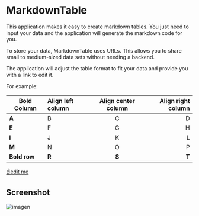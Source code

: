 # MarkdownTable

This application makes it easy to create markdown tables. You just need to input your data and the application will generate the markdown code for you.

To store your data, MarkdownTable uses URLs. This allows you to share small to medium-sized data sets without needing a backend.

The application will adjust the table format to fit your data and provide you with a link to edit it.


For example:

| **Bold Column** | Align left column | Align center column | Align right column | 
| ---             | :---              | :---:               | ---:               | 
| **A**           | B                 | C                   | D                  | 
| **E**           | F                 | G                   | H                  | 
| **I**           | J                 | K                   | L                  | 
| **M**           | N                 | O                   | P                  | 
| **Bold row**    | **R**             | **S**               | **T**              | 

[☝️edit me](https://markdowntable.jose.gr/?table=N4Igxg9gNgziBcoAMDQCNoBMEBcBOArgKYC+ANCAIyogCGUAlgOYB2CIURAZjiOSACYa9Zm3jgiLHETx8KAZmGNW7PMwAWvEvzwQA7nEQgArDQxRs8fMW0UwRKLFT9MtHLQQBtTyABCWAAIAYWgCAFs2CgBBZRYAzh4AyChwyJAY0STJaTwk0IiQaNiAtSZNPJSCgF0yHyjCvwaghoAREBqfAFEGgDEGgHEGgAl22pAASQaAKQaAaQaAGVGfAFkGgDkGgHkGgAVlv0DdPQaAJQaAZQaAFXaqkiA&v=0)


## Screenshot

![imagen](https://user-images.githubusercontent.com/16633/199809033-85cca946-f99c-4c33-bd2d-b0e9d00b4762.png)
